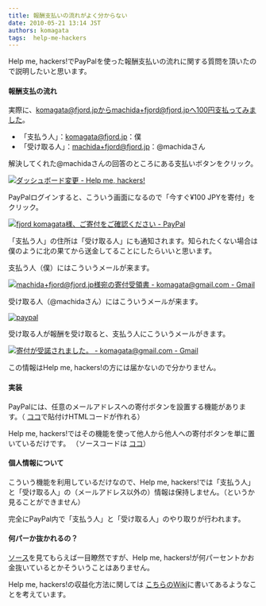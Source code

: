 ```yaml
---
title: 報酬支払いの流れがよく分からない
date: 2010-05-21 13:14 JST
authors: komagata
tags:  help-me-hackers 
---
```

Help me, hackers!でPayPalを使った報酬支払いの流れに関する質問を頂いたので説明したいと思います。

#### 報酬支払の流れ

実際に、komagata@fjord.jpからmachida+fjord@fjord.jpへ100円支払ってみました。

- 「支払う人」：komagata@fjord.jp：僕
- 「受け取る人」：machida+fjord@fjord.jp：@machidaさん

解決してくれた@machidaさんの回答のところにある支払いボタンをクリック。

[![ダッシュボード変更 - Help me, hackers!](http://farm4.static.flickr.com/3367/4626069204_dee0012b92.jpg)](http://www.flickr.com/photos/komagata/4626069204/ "ダッシュボード変更 - Help me, hackers! by komagata, on Flickr")

PayPalログインすると、こういう画面になるので「今すぐ¥100 JPYを寄付」をクリック。

[![fjord komagata様、ご寄付をご確認ください - PayPal](http://farm5.static.flickr.com/4004/4626093808_c125cea089.jpg)](http://www.flickr.com/photos/komagata/4626093808/ "fjord komagata様、ご寄付をご確認ください - PayPal by komagata, on Flickr")

「支払う人」の住所は「受け取る人」にも通知されます。知られたくない場合は僕のように北の果てから送金してることにしたらいいと思います。

支払う人（僕）にはこういうメールが来ます。

[![machida+fjord@fjord.jp様宛の寄付受領書 - komagata@gmail.com - Gmail](http://farm4.static.flickr.com/3408/4626144276_fdf1f77784.jpg)](http://www.flickr.com/photos/komagata/4626144276/ "machida+fjord@fjord.jp様宛の寄付受領書 - komagata@gmail.com - Gmail by komagata, on Flickr")

受け取る人（@machidaさん）にはこういうメールが来ます。

[![paypal](http://farm4.static.flickr.com/3322/4626143740_02b97e4e4d.jpg)](http://www.flickr.com/photos/fjord_llc/4626143740/ "paypal by 町田 哲平（teppei machida）, on Flickr")

受け取る人が報酬を受け取ると、支払う人にこういうメールがきます。

[![寄付が受諾されました。 - komagata@gmail.com - Gmail](http://farm5.static.flickr.com/4046/4625545707_914debeb05.jpg)](http://www.flickr.com/photos/komagata/4625545707/ "寄付が受諾されました。 - komagata@gmail.com - Gmail by komagata, on Flickr")

この情報はHelp me, hackers!の方には届かないので分かりません。

#### 実装

PayPalには、任意のメールアドレスへの寄付ボタンを設置する機能があります。（ [ココ](https://www.paypal.com/jp/cgi-bin/webscr?cmd=_flow&SESSION=NwtPceBNdwTwj2lqyV3qm5pe3PsXlWnDtMWi92r8hJRFGBiQ1a2CD2XMnXu&dispatch=5885d80a13c0db1f22d2300ef60a67593b79a4d03747447e6b625328d36121a1)で貼付けHTMLコードが作れる）

Help me, hackers!ではその機能を使って他人から他人への寄付ボタンを単に置いているだけです。 （ソースコードは [ココ](http://github.com/komagata/help-me-hackers/blob/master/app/views/tasks/_payment_button.html.haml)）

#### 個人情報について

こういう機能を利用しているだけなので、Help me, hackers!では「支払う人」と「受け取る人」の（メールアドレス以外の）情報は保持しません。（というか見ることができません）

完全にPayPal内で「支払う人」と「受け取る人」のやり取りが行われます。

#### 何パーか抜かれるの？

 [ソース](http://github.com/komagata/help-me-hackers)を見てもらえば一目瞭然ですが、Help me, hackers!が何パーセントかお金抜いているとかそういうことはありません。

Help me, hackers!の収益化方法に関しては [こちらのWiki](http://wiki.github.com/komagata/help-me-hackers/)に書いてあるようなことを考えています。
